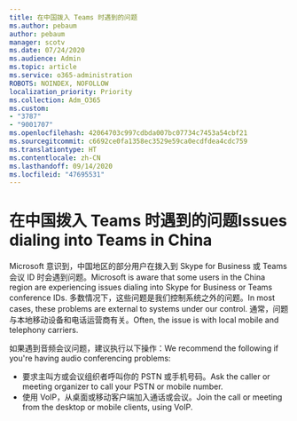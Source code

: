 ```yaml
---
title: 在中国拨入 Teams 时遇到的问题
ms.author: pebaum
author: pebaum
manager: scotv
ms.date: 07/24/2020
ms.audience: Admin
ms.topic: article
ms.service: o365-administration
ROBOTS: NOINDEX, NOFOLLOW
localization_priority: Priority
ms.collection: Adm_O365
ms.custom:
- "3787"
- "9001707"
ms.openlocfilehash: 42064703c997cdbda007bc07734c7453a54cbf21
ms.sourcegitcommit: c6692ce0fa1358ec3529e59ca0ecdfdea4cdc759
ms.translationtype: HT
ms.contentlocale: zh-CN
ms.lasthandoff: 09/14/2020
ms.locfileid: "47695531"
---
```

# <a name="issues-dialing-into-teams-in-china"></a><span data-ttu-id="8fed9-102">在中国拨入 Teams 时遇到的问题</span><span class="sxs-lookup"><span data-stu-id="8fed9-102">Issues dialing into Teams in China</span></span>

<span data-ttu-id="8fed9-103">Microsoft 意识到，中国地区的部分用户在拨入到 Skype for Business 或 Teams 会议 ID 时会遇到问题。</span><span class="sxs-lookup"><span data-stu-id="8fed9-103">Microsoft is aware that some users in the China region are experiencing issues dialing into Skype for Business or Teams conference IDs.</span></span> <span data-ttu-id="8fed9-104">多数情况下，这些问题是我们控制系统之外的问题。</span><span class="sxs-lookup"><span data-stu-id="8fed9-104">In most cases, these problems are external to systems under our control.</span></span> <span data-ttu-id="8fed9-105">通常，问题与本地移动设备和电话运营商有关。</span><span class="sxs-lookup"><span data-stu-id="8fed9-105">Often, the issue is with local mobile and telephony carriers.</span></span>

<span data-ttu-id="8fed9-106">如果遇到音频会议问题，建议执行以下操作：</span><span class="sxs-lookup"><span data-stu-id="8fed9-106">We recommend the following if you're having audio conferencing problems:</span></span>

-   <span data-ttu-id="8fed9-107">要求主叫方或会议组织者呼叫你的 PSTN 或手机号码。</span><span class="sxs-lookup"><span data-stu-id="8fed9-107">Ask the caller or meeting organizer to call your PSTN or mobile number.</span></span>
-   <span data-ttu-id="8fed9-108">使用 VoIP，从桌面或移动客户端加入通话或会议。</span><span class="sxs-lookup"><span data-stu-id="8fed9-108">Join the call or meeting from the desktop or mobile clients, using VoIP.</span></span>